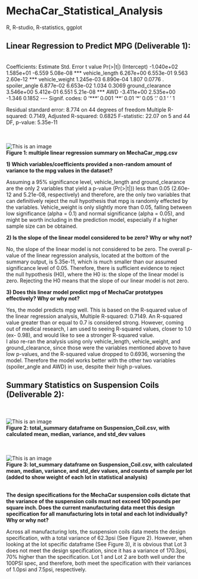 # MechaCar_Statistical_Analysis
R, R-studio, R-statistics, ggplot

## Linear Regression to Predict MPG (Deliverable 1):
<br>
Coefficients:
                   Estimate Std. Error t value Pr(>|t|)    
(Intercept)      -1.040e+02  1.585e+01  -6.559 5.08e-08 ***
vehicle_length    6.267e+00  6.553e-01   9.563 2.60e-12 ***
vehicle_weight    1.245e-03  6.890e-04   1.807   0.0776 .  
spoiler_angle     6.877e-02  6.653e-02   1.034   0.3069    
ground_clearance  3.546e+00  5.412e-01   6.551 5.21e-08 ***
AWD              -3.411e+00  2.535e+00  -1.346   0.1852    
---
Signif. codes:  0 ‘***’ 0.001 ‘**’ 0.01 ‘*’ 0.05 ‘.’ 0.1 ‘ ’ 1

Residual standard error: 8.774 on 44 degrees of freedom
Multiple R-squared:  0.7149,	Adjusted R-squared:  0.6825 
F-statistic: 22.07 on 5 and 44 DF,  p-value: 5.35e-11

<br><br>![This is an image]()<br>
**Figure 1: multiple linear regression summary on MechaCar_mpg.csv** 

**1) Which variables/coefficients provided a non-random amount of variance to the mpg values in the dataset?**

Assuming a 95% significance level, vehicle_length and ground_clearance are the only 2 variables that yield a p-value (Pr(>|t|)) less than 0.05 (2.60e-12 and 5.21e-08, respectively) and therefore, are the only two variables that can definitively reject the null hypothesis that mpg is randomly effected by the variables.  Vehicle_weight is only slightly more than 0.05, falling between low significance (alpha = 0.1) and normal significance (alpha = 0.05), and might be worth including in the prediction model, especially if a higher sample size can be obtained.

**2) Is the slope of the linear model considered to be zero? Why or why not?**

No, the slope of the linear model is not considered to be zero.  The overall p-value of the linear regression analysis, located at the bottom of the summary output, is 5.35e-11, which is much smaller than our assumed significance level of 0.05. Therefore, there is sufficient evidence to reject the null hypothesis (H0), where the H0 is: the slope of the linear model is zero. Rejecting the H0 means that the slope of our linear model is not zero.


**3) Does this linear model predict mpg of MechaCar prototypes effectively? Why or why not?**

Yes, the model predicts mpg well.  This is based on the R-squared value of the linear regression analysis, Multiple R-squared:  0.7149.  An R-squared value greater than or equal to 0.7 is considered strong.  However, coming out of medical research, I am used to seeing R-squared values, closer to 1.0 (ex- 0.98), and would like to see a stronger R-squared value.
<br>
I also re-ran the analysis using only vehicle_length, vehicle_weight, and ground_clearance, since those were the variables mentioned above to have low p-values, and the R-squared value dropped to 0.6936, worsening the model.  Therefore the model works better with the other two variables (spoiler_angle and AWD) in use, despite their high p-values.


## Summary Statistics on Suspension Coils (Deliverable 2):

<br><br>![This is an image]()<br>
**Figure 2: total_summary dataframe on Suspension_Coil.csv, with calculated mean, median, variance, and std_dev values**

<br><br>![This is an image]()<br>
**Figure 3: lot_summary dataframe on Suspension_Coil.csv, with calculated mean, median, variance, and std_dev values, and counts of sample per lot (added to show weight of each lot in statistical analysis)**
<br><br>

**The design specifications for the MechaCar suspension coils dictate that the variance of the suspension coils must not exceed 100 pounds per square inch. Does the current manufacturing data meet this design specification for all manufacturing lots in total and each lot individually? Why or why not?**

Across all manufacturing lots, the suspension coils data meets the design specification, with a total variance of 62.3psi (See Figure 2).  However, when looking at the lot specific dataframe (See Figure 3), it is obvious that Lot 3 does not meet the design specification, since it has a variance of 170.3psi, 70% higher than the specification.  Lot 1 and Lot 2 are both well under the 100PSI spec, and therefore, both meet the specification with their variances of 1.0psi and 7.5psi, respectively.

